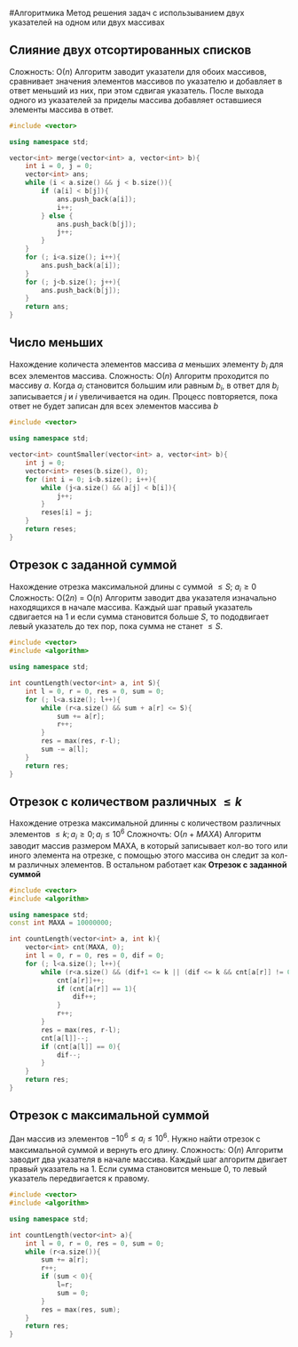 #Алгоритмика
Метод решения задач с использыванием двух указателей на одном или двух массивах
## Слияние двух отсортированных списков
Сложность: O($n$)
Алгоритм заводит указатели для обоих массивов, сравнивает значения элементов массивов по указателю и добавляет в ответ меньший из них, при этом сдвигая указатель. После выхода одного из указателей за приделы массива добавляет оставшиеся элементы массива в ответ.
```C++
#include <vector>

using namespace std;

vector<int> merge(vector<int> a, vector<int> b){
	int i = 0, j = 0;
	vector<int> ans;
	while (i < a.size() && j < b.size()){
		if (a[i] < b[j]){
			ans.push_back(a[i]);
			i++;
		} else {
			ans.push_back(b[j]);
			j++;
		}
	}
	for (; i<a.size(); i++){
		ans.push_back(a[i]);
	}
	for (; j<b.size(); j++){
		ans.push_back(b[j]);
	}
	return ans;
}
```
## Число меньших
Нахождение количеста элементов массива $a$ меньших элементу $b_i$ для всех элементов массива.
Сложность: O($n$)
Алгоритм проходится по массиву $a$. Когда $a_j$ становится большим или равным $b_i$, в ответ для $b_i$ записывается $j$ и $i$ увеличивается на один. Процесс повторяется, пока ответ не будет записан для всех элементов массива $b$
```C++
#include <vector>

using namespace std;

vector<int> countSmaller(vector<int> a, vector<int> b){
	int j = 0;
	vector<int> reses(b.size(), 0);
	for (int i = 0; i<b.size(); i++){
		while (j<a.size() && a[j] < b[i]){
			j++;
		}
		reses[i] = j;
	}
	return reses;
}
```
## Отрезок с заданной суммой
Нахождение отрезка максимальной длины с суммой $\leq S$; $a_i \geq 0$
Сложность: O($2n$) = O(n)
Алгоритм заводит два указателя изначально находящихся в начале массива. Каждый шаг правый указатель сдвигается на 1 и если сумма становится больше $S$, то пододвигает левый указатель до тех пор, пока сумма не станет $\leq S$.
```C++
#include <vector>
#include <algorithm>

using namespace std;

int countLength(vector<int> a, int S){
	int l = 0, r = 0, res = 0, sum = 0;
	for (; l<a.size(); l++){
		while (r<a.size() && sum + a[r] <= S){
			sum += a[r];
			r++;
		}
		res = max(res, r-l);
		sum -= a[l];
	}
	return res;
}
```
## Отрезок с количеством различных $\leq k$
Нахождение отрезка максимальной длинны с количеством различных элементов $\leq k; a_i \geq 0; a_i \leq 10^6$
Сложночть: O($n+MAXA$)
Алгоритм заводит массив размером MAXA, в который записывает кол-во того или иного элемента на отрезке, с помощью этого массива он следит за кол-м различных элементов. В остальном работает как **Отрезок с заданной суммой**
```C++
#include <vector>
#include <algorithm>

using namespace std;
const int MAXA = 10000000;

int countLength(vector<int> a, int k){
	vector<int> cnt(MAXA, 0);
	int l = 0, r = 0, res = 0, dif = 0;
	for (; l<a.size(); l++){
		while (r<a.size() && (dif+1 <= k || (dif <= k && cnt[a[r]] != 0))){
			cnt[a[r]]++;
			if (cnt[a[r]] == 1){
				dif++;
			}
			r++;
		}
		res = max(res, r-l);
		cnt[a[l]]--;
		if (cnt[a[l]] == 0){
			dif--;
		}
	}
	return res;
}
```
## Отрезок с максимальной суммой
Дан массив из элементов $-10^6 \leq a_i \leq 10^6$. Нужно найти отрезок с максимальной суммой и вернуть его длину.
Сложность: O($n$)
Алгоритм заводит два указателя в начале массива. Каждый шаг алгоритм двигает правый указатель на 1. Если сумма становится меньше 0, то левый указатель передвигается к правому.
```C++
#include <vector>
#include <algorithm>

using namespace std;

int countLength(vector<int> a){
	int l = 0, r = 0, res = 0, sum = 0;
	while (r<a.size()){
		sum += a[r];
		r++;
		if (sum < 0){
			l=r;
			sum = 0;
		}
		res = max(res, sum);
	}
	return res;
}
```
